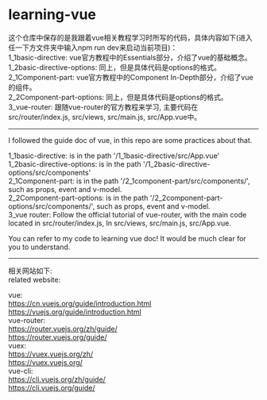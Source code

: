 # learning-vue
这个仓库中保存的是我跟着vue相关教程学习时所写的代码，具体内容如下(进入任一下方文件夹中输入npm run dev来启动当前项目)： <br />
1_1basic-directive: vue官方教程中的Essentials部分，介绍了vue的基础概念。 <br />
1_2basic-directive-options: 同上，但是具体代码是options的格式。 <br />
2_1Component-part: vue官方教程中的Component In-Depth部分，介绍了vue的组件。 <br />
2_2Component-part-options: 同上，但是具体代码是options的格式。 <br />
3_vue-router: 跟随vue-router的官方教程来学习, 主要代码在src/router/index.js, src/views, src/main.js, src/App.vue中。<br />

--------------------------------------------------------
I followed the guide doc of vue, in this repo are some practices about that.

1_1basic-directive: is in the path '/1_1basic-directive/src/App.vue' <br />
1_2basic-directive-options: is in the path '/1_2basic-directive-options/src/components' <br />
2_1Component-part: is in the path '/2_1component-part/src/components/', such as props, event and v-model. <br />
2_2Component-part-options: is in the path '/2_2component-part-options/src/components/', such as props, event and v-model. <br />
3_vue router: Follow the official tutorial of vue-router, with the main code located in src/router/index.js, In src/views, src/main.js, src/App.vue. <br />


You can refer to my code to learning vue doc! It would be much clear for you to understand.<br />

--------------------------------------------------------
相关网站如下:<br />
related website:<br />

vue: <br />
https://cn.vuejs.org/guide/introduction.html <br />
https://vuejs.org/guide/introduction.html <br />
vue-router: <br />
https://router.vuejs.org/zh/guide/ <br />
https://router.vuejs.org/guide/ <br />
vuex: <br />
https://vuex.vuejs.org/zh/ <br />
https://vuex.vuejs.org/ <br />
vue-cli: <br />
https://cli.vuejs.org/zh/guide/ <br />
https://cli.vuejs.org/guide/ <br />
